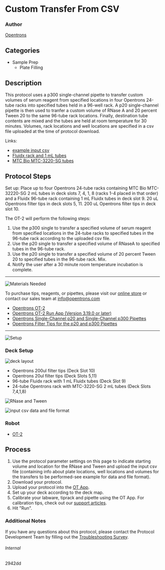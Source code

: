 # Custom Transfer From CSV

### Author
[Opentrons](https://opentrons.com/)

## Categories
* Sample Prep
     * Plate Filling

## Description

This protocol uses a p300 single-channel pipette to transfer custom volumes of serum reagent from specified locations in four Opentrons 24-tube racks into specified tubes held in a 96-well rack. A p20 single-channel pipette is then used to tranfer a custom volume of RNase A and 20 percent Tween 20 to the same 96-tube rack locations. Finally, destination tube contents are mixed and the tubes are held at room temperature for 30 minutes. Volumes, rack locations and well locations are specified in a csv file uploaded at the time of protocol download.

Links:
* [example input csv](https://opentrons-protocol-library-website.s3.amazonaws.com/custom-README-images/2942dd/example.csv)
* [Fluidx rack and 1 mL tubes](https://www.azenta.com/products/1.0ml-tri-coded-tube-96-format-external-thread#specifications)
* [MTC Bio MTC-3220-SG tubes](http://mtcbiotech.com/product/clearseal-screw-cap-microcentrifuge-tubes/)

## Protocol Steps

Set up: Place up to four Opentrons 24-tube racks containing MTC Bio MTC-32220-SG 2 mL tubes in deck slots 7, 4, 1, 8 (racks 1-4 placed in that order) and a Fluidx 96-tube rack containing 1 mL Fluidx tubes in deck slot 9. 20 uL Opentrons filter tips in deck slots 5, 11. 200 uL Opentrons filter tips in deck slot 10.

The OT-2 will perform the following steps:
1. Use the p300 single to transfer a specified volume of serum reagent from specified locations in the 24-tube racks to specified tubes in the 96-tube rack according to the uploaded csv file.
2. Use the p20 single to transfer a specified volume of RNaseA to specified tubes in the 96-tube rack.
3. Use the p20 single to transfer a specified volume of 20 percent Tween 20 to specified tubes in the 96-tube rack. Mix.
4. Notify the user after a 30 minute room temperature incubation is complete.

---
![Materials Needed](https://s3.amazonaws.com/opentrons-protocol-library-website/custom-README-images/001-General+Headings/materials.png)

To purchase tips, reagents, or pipettes, please visit our [online store](https://shop.opentrons.com/) or contact our sales team at [info@opentrons.com](mailto:info@opentrons.com)

* [Opentrons OT-2](https://shop.opentrons.com/collections/ot-2-robot/products/ot-2)
* [Opentrons OT-2 Run App (Version 3.19.0 or later)](https://opentrons.com/ot-app/)
* [Opentrons Single-Channel p20 and Single-Channel p300 Pipettes](https://shop.opentrons.com/collections/ot-2-pipettes/products/single-channel-electronic-pipette)
* [Opentrons Filter Tips for the p20 and p300 Pipettes](https://shop.opentrons.com/collections/opentrons-tips)

---
![Setup](https://s3.amazonaws.com/opentrons-protocol-library-website/custom-README-images/001-General+Headings/Setup.png)

### Deck Setup
![deck layout](https://opentrons-protocol-library-website.s3.amazonaws.com/custom-README-images/2942dd/layout.png)

* Opentrons 200ul filter tips (Deck Slot 10)
* Opentrons 20ul filter tips (Deck Slots 5,11)
* 96-tube Fluidx rack with 1 mL Fluidx tubes (Deck Slot 9)
* 24-tube Opentrons rack with MTC-3220-SG 2 mL tubes  (Deck Slots 7,4,1,8)

![RNase and Tween](https://opentrons-protocol-library-website.s3.amazonaws.com/custom-README-images/2942dd/Screenshot+RNase+and+Tween.png)

![input csv data and file format](https://opentrons-protocol-library-website.s3.amazonaws.com/custom-README-images/2942dd/Screenshot+example+csv.png)

### Robot
* [OT-2](https://opentrons.com/ot-2)

## Process
1. Use the protocol parameter settings on this page to indicate starting volume and location for the RNase and Tween and upload the input csv file (containing info about plate locations, well locations and volumes for the transfers to be performed-see example for data and file format).
2. Download your protocol.
3. Upload your protocol into the [OT App](https://opentrons.com/ot-app).
4. Set up your deck according to the deck map.
5. Calibrate your labware, tiprack and pipette using the OT App. For calibration tips, check out our [support articles](https://support.opentrons.com/en/collections/1559720-guide-for-getting-started-with-the-ot-2).
6. Hit "Run".

### Additional Notes
If you have any questions about this protocol, please contact the Protocol Development Team by filling out the [Troubleshooting Survey](https://protocol-troubleshooting.paperform.co/).

###### Internal
2942dd
